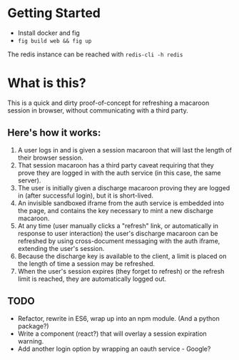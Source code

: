 # Getting Started

- Install docker and fig
- `fig build web && fig up`

The redis instance can be reached with `redis-cli -h redis`


# What is this?

This is a quick and dirty proof-of-concept for refreshing a macaroon session in browser, without communicating with a third party.

## Here's how it works:

1. A user logs in and is given a session macaroon that will last the length of their browser session.
2. That session macaroon has a third party caveat requiring that they prove they are logged in with the auth service (in this case, the same server).
3. The user is initially given a discharge macaroon proving they are logged in (after successful login), but it is short-lived.
4. An invisible sandboxed iframe from the auth service is embedded into the page, and contains the key necessary to mint a new discharge macaroon.
5. At any time (user manually clicks a "refresh" link, or automatically in response to user interaction) the user's discharge macaroon can be refreshed by using cross-document messaging with the auth iframe, extending the user's session.
6. Because the discharge key is available to the client, a limit is placed on the length of time a session may be refreshed.
7. When the user's session expires (they forget to refresh) or the refresh limit is reached, they are automatically logged out.

## TODO

- Refactor, rewrite in ES6, wrap up into an npm module. (And a python package?)
- Write a component (react?) that will overlay a session expiration warning.
- Add another login option by wrapping an oauth service - Google?
